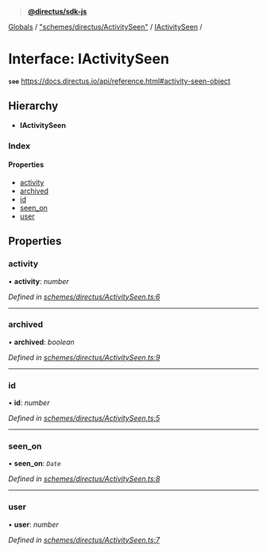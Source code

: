 > **[@directus/sdk-js](../README.md)**

[Globals](../README.md) / ["schemes/directus/ActivitySeen"](../modules/_schemes_directus_activityseen_.md) / [IActivitySeen](_schemes_directus_activityseen_.iactivityseen.md) /

# Interface: IActivitySeen

**`see`** https://docs.directus.io/api/reference.html#activity-seen-object

## Hierarchy

* **IActivitySeen**

### Index

#### Properties

* [activity](_schemes_directus_activityseen_.iactivityseen.md#activity)
* [archived](_schemes_directus_activityseen_.iactivityseen.md#archived)
* [id](_schemes_directus_activityseen_.iactivityseen.md#id)
* [seen_on](_schemes_directus_activityseen_.iactivityseen.md#seen_on)
* [user](_schemes_directus_activityseen_.iactivityseen.md#user)

## Properties

###  activity

• **activity**: *number*

*Defined in [schemes/directus/ActivitySeen.ts:6](https://github.com/janbiasi/sdk-js/blob/b445ae7/src/schemes/directus/ActivitySeen.ts#L6)*

___

###  archived

• **archived**: *boolean*

*Defined in [schemes/directus/ActivitySeen.ts:9](https://github.com/janbiasi/sdk-js/blob/b445ae7/src/schemes/directus/ActivitySeen.ts#L9)*

___

###  id

• **id**: *number*

*Defined in [schemes/directus/ActivitySeen.ts:5](https://github.com/janbiasi/sdk-js/blob/b445ae7/src/schemes/directus/ActivitySeen.ts#L5)*

___

###  seen_on

• **seen_on**: *`Date`*

*Defined in [schemes/directus/ActivitySeen.ts:8](https://github.com/janbiasi/sdk-js/blob/b445ae7/src/schemes/directus/ActivitySeen.ts#L8)*

___

###  user

• **user**: *number*

*Defined in [schemes/directus/ActivitySeen.ts:7](https://github.com/janbiasi/sdk-js/blob/b445ae7/src/schemes/directus/ActivitySeen.ts#L7)*
